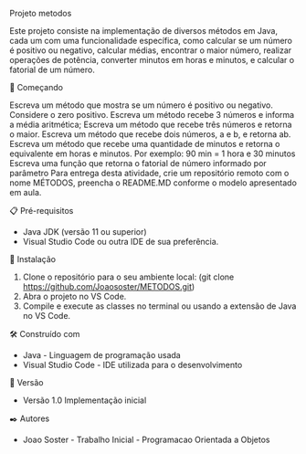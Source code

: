 Projeto metodos 


Este projeto consiste na implementação de diversos métodos em Java, cada um com uma funcionalidade específica, como calcular se um número é positivo ou negativo, calcular médias, encontrar o maior número, realizar operações de potência, converter minutos em horas e minutos, e calcular o fatorial de um número.


🚀 Começando

Escreva um método que mostra se um número é positivo ou negativo. Considere o zero positivo.
Escreva um método recebe 3 números e informa a média aritmética;
Escreva um método que recebe três números e retorna o maior.
Escreva um método que recebe dois números, a e b, e retorna ab.
Escreva um método que recebe uma quantidade de minutos e retorna o equivalente em horas e minutos.
Por exemplo: 90 min = 1 hora e 30 minutos
Escreva uma função que retorna o fatorial de número informado por parâmetro
Para entrega desta atividade, crie um repositório remoto com o nome MÉTODOS, preencha o README.MD conforme o modelo apresentado em aula.


📋 Pré-requisitos

- Java JDK (versão 11 ou superior)
- Visual Studio Code ou outra IDE de sua preferência.


🔧 Instalação

1. Clone o repositório para o seu ambiente local: (git clone https://github.com/Joaososter/METODOS.git)
2. Abra o projeto no VS Code.
3. Compile e execute as classes no terminal ou usando a extensão de Java no VS Code.



🛠️ Construído com

- Java - Linguagem de programação usada
- Visual Studio Code - IDE utilizada para o desenvolvimento


📌 Versão
* Versão 1.0 Implementação inicial

✒️ Autores
* Joao Soster - Trabalho Inicial - Programacao Orientada a Objetos 
